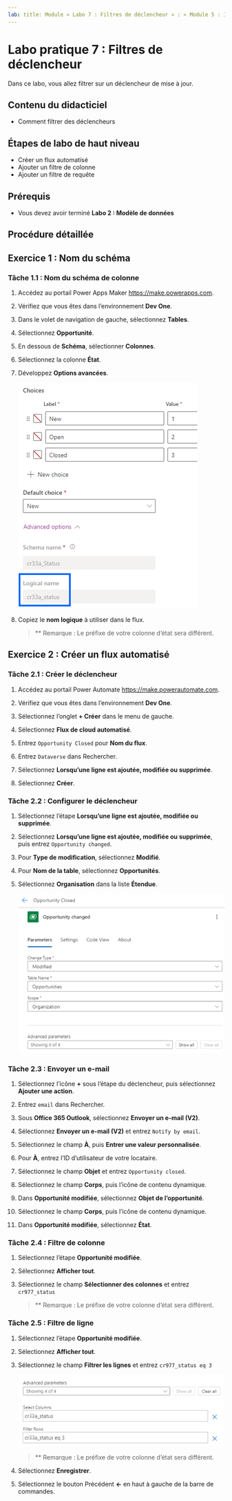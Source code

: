 ```yaml
---
lab: title: Module « Labo 7 : Filtres de déclencheur » : « Module 5 : Intégration approfondie de Power Automate parmi plusieurs sources de données
---
```


# Labo pratique 7 : Filtres de déclencheur

Dans ce labo, vous allez filtrer sur un déclencheur de mise à jour.

## Contenu du didacticiel

- Comment filtrer des déclencheurs

## Étapes de labo de haut niveau

- Créer un flux automatisé
- Ajouter un filtre de colonne
- Ajouter un filtre de requête

## Prérequis

- Vous devez avoir terminé **Labo 2 : Modèle de données**

## Procédure détaillée

## Exercice 1 : Nom du schéma

### Tâche 1.1 : Nom du schéma de colonne

1. Accédez au portail Power Apps Maker <https://make.powerapps.com>.

1. Vérifiez que vous êtes dans l’environnement **Dev One**.

1. Dans le volet de navigation de gauche, sélectionnez **Tables**.

1. Sélectionnez **Opportunité**.

1. En dessous de **Schéma**, sélectionner **Colonnes**.

1. Sélectionnez la colonne **État**.

1. Développez **Options avancées**.

    ![Capture d’écran du nom du schéma de colonne.](../media/column-schema-name.png)

1. Copiez le **nom logique** à utiliser dans le flux.

   > ** Remarque : Le préfixe de votre colonne d’état sera différent.

## Exercice 2 : Créer un flux automatisé

### Tâche 2.1 : Créer le déclencheur

1. Accédez au portail Power Automate <https://make.powerautomate.com>.

1. Vérifiez que vous êtes dans l’environnement **Dev One**.

1. Sélectionnez l’onglet **+ Créer** dans le menu de gauche.

1. Sélectionnez **Flux de cloud automatisé**.

1. Entrez `Opportunity Closed` pour **Nom du flux**.

1. Entrez `Dataverse` dans Rechercher.

1. Sélectionnez **Lorsqu’une ligne est ajoutée, modifiée ou supprimée**.

1. Sélectionnez **Créer**.

### Tâche 2.2 : Configurer le déclencheur

1. Sélectionnez l’étape **Lorsqu’une ligne est ajoutée, modifiée ou supprimée**.

1. Sélectionnez **Lorsqu’une ligne est ajoutée, modifiée ou supprimée**, puis entrez `Opportunity changed`.

1. Pour **Type de modification**, sélectionnez **Modifié**.

1. Pour **Nom de la table**, sélectionnez **Opportunités**.

1. Sélectionnez **Organisation** dans la liste **Étendue**.

    ![Capture d’écran du déclencheur de ligne de mise à jour.](../media/update-trigger.png)

### Tâche 2.3 : Envoyer un e-mail

1. Sélectionnez l’icône **+** sous l’étape du déclencheur, puis sélectionnez **Ajouter une action**.

1. Entrez `email` dans Rechercher.

1. Sous **Office 365 Outlook**, sélectionnez **Envoyer un e-mail (V2)**.

1. Sélectionnez **Envoyer un e-mail (V2)** et entrez `Notify by email`.

1. Sélectionnez le champ **À**, puis **Entrer une valeur personnalisée**.

1. Pour **À**, entrez l’ID d’utilisateur de votre locataire.

1. Sélectionnez le champ **Objet** et entrez `Opportunity closed`.

1. Sélectionnez le champ **Corps**, puis l’icône de contenu dynamique.

1. Dans **Opportunité modifiée**, sélectionnez **Objet de l’opportunité**.

1. Sélectionnez le champ **Corps**, puis l’icône de contenu dynamique.

1. Dans **Opportunité modifiée**, sélectionnez **État**.

### Tâche 2.4 : Filtre de colonne

1. Sélectionnez l’étape **Opportunité modifiée**.

1. Sélectionnez **Afficher tout**.

1. Sélectionnez le champ **Sélectionner des colonnes** et entrez `cr977_status`

   > ** Remarque : Le préfixe de votre colonne d’état sera différent.

### Tâche 2.5 : Filtre de ligne

1. Sélectionnez l’étape **Opportunité modifiée**.

1. Sélectionnez **Afficher tout**.

1. Sélectionnez le champ **Filtrer les lignes** et entrez `cr977_status eq 3`

    ![Capture d’écran du filtre de déclencheur.](../media/trigger-filter.png)

    > ** Remarque : Le préfixe de votre colonne d’état sera différent.

1. Sélectionnez **Enregistrer**.

1. Sélectionnez le bouton Précédent **<-** en haut à gauche de la barre de commandes.
